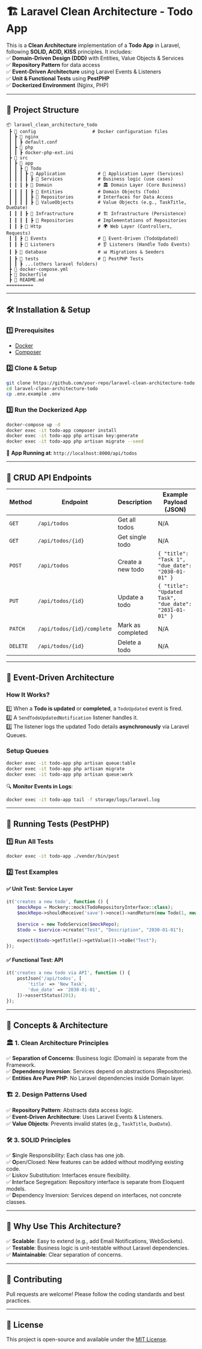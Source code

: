 # 🏗️ Laravel Clean Architecture - Todo App

This is a **Clean Architecture** implementation of a **Todo App** in Laravel, following **SOLID, ACID, KISS** principles. It includes:  
✅ **Domain-Driven Design (DDD)** with Entities, Value Objects & Services  
✅ **Repository Pattern** for data access  
✅ **Event-Driven Architecture** using Laravel Events & Listeners  
✅ **Unit & Functional Tests** using **PestPHP**  
✅ **Dockerized Environment** (Nginx, PHP)

---

## 📂 **Project Structure**

```
📦 laravel_clean_architecture_todo
 ┣ 📂 config                     # Docker configuration files
 ┃ ┣ 📂 nginx
 ┃ ┃ ┣ default.conf
 ┃ ┣ 📂 php
 ┃ ┃ ┣ docker-php-ext.ini
 ┣ 📂 src
 ┃ ┣ 📂 app
 ┃ ┃ ┣ 📂 Todo
 ┃ ┃ ┃ ┣ 📂 Application            # 🚀 Application Layer (Services)
 ┃ ┃ ┃ ┃ ┣ 📂 Services             # Business logic (use cases)
 ┃ ┃ ┃ ┣ 📂 Domain                 # 🏛️ Domain Layer (Core Business)
 ┃ ┃ ┃ ┃ ┣ 📂 Entities             # Domain Objects (Todo)
 ┃ ┃ ┃ ┃ ┣ 📂 Repositories         # Interfaces for Data Access
 ┃ ┃ ┃ ┃ ┣ 📂 ValueObjects         # Value Objects (e.g., TaskTitle, DueDate)
 ┃ ┃ ┃ ┣ 📂 Infrastructure         # 🏗️ Infrastructure (Persistence)
 ┃ ┃ ┃ ┃ ┣ 📂 Repositories         # Implementations of Repositories
 ┃ ┃ ┣ 📂 Http                     # 🌍 Web Layer (Controllers, Requests)
 ┃ ┃ ┣ 📂 Events                   # 📢 Event-Driven (TodoUpdated)
 ┃ ┃ ┣ 📂 Listeners                # 👂 Listeners (Handle Todo Events)
 ┃ ┣ 📂 database                   # 📊 Migrations & Seeders
 ┃ ┣ 📂 tests                      # 🧪 PestPHP Tests
 ┃ ┃ ┣ ...(others laravel folders)
 ┣ 📜 docker-compose.yml
 ┣ 🐳 Dockerfile
 ┣ 📜 README.md
==========
```
---

## 🛠️ **Installation & Setup**

### **1️⃣ Prerequisites**
- [Docker](https://www.docker.com/)
- [Composer](https://getcomposer.org/)

### **2️⃣ Clone & Setup**
```sh
git clone https://github.com/your-repo/laravel-clean-architecture-todo.git
cd laravel-clean-architecture-todo
cp .env.example .env
```

### **3️⃣ Run the Dockerized App**
```sh
docker-compose up -d
docker exec -it todo-app composer install
docker exec -it todo-app php artisan key:generate
docker exec -it todo-app php artisan migrate --seed
```

🚀 **App Running at**: `http://localhost:8000/api/todos`

---

## 📌 **CRUD API Endpoints**

| Method | Endpoint               | Description            | Example Payload (JSON) |
|--------|------------------------|------------------------|------------------------|
| `GET`  | `/api/todos`           | Get all todos         | N/A                    |
| `GET`  | `/api/todos/{id}`      | Get single todo       | N/A                    |
| `POST` | `/api/todos`           | Create a new todo     | `{ "title": "Task 1", "due_date": "2030-01-01" }` |
| `PUT`  | `/api/todos/{id}`      | Update a todo         | `{ "title": "Updated Task", "due_date": "2031-01-01" }` |
| `PATCH`| `/api/todos/{id}/complete` | Mark as completed | N/A |
| `DELETE` | `/api/todos/{id}`    | Delete a todo        | N/A |

---

## 📢 **Event-Driven Architecture**

### **How It Works?**
1️⃣ When a **Todo is updated** or **completed**, a `TodoUpdated` event is fired.  
2️⃣ A `SendTodoUpdatedNotification` listener handles it.  
3️⃣ The listener logs the updated Todo details **asynchronously** via Laravel Queues.

### **Setup Queues**
```sh
docker exec -it todo-app php artisan queue:table
docker exec -it todo-app php artisan migrate
docker exec -it todo-app php artisan queue:work
```

🔍 **Monitor Events in Logs**:
```sh
docker exec -it todo-app tail -f storage/logs/laravel.log
```

---

## 🧪 **Running Tests (PestPHP)**

### **1️⃣ Run All Tests**
```sh
docker exec -it todo-app ./vendor/bin/pest
```

### **2️⃣ Test Examples**

#### ✅ **Unit Test: Service Layer**
```php
it('creates a new todo', function () {
    $mockRepo = Mockery::mock(TodoRepositoryInterface::class);
    $mockRepo->shouldReceive('save')->once()->andReturn(new Todo(1, new TaskTitle("Test"), "Description", new DueDate("2030-01-01")));
    
    $service = new TodoService($mockRepo);
    $todo = $service->create("Test", "Description", "2030-01-01");

    expect($todo->getTitle()->getValue())->toBe("Test");
});
```

#### ✅ **Functional Test: API**
```php
it('creates a new todo via API', function () {
    postJson('/api/todos', [
        'title' => 'New Task',
        'due_date' => '2030-01-01',
    ])->assertStatus(201);
});
```

---

## 📖 **Concepts & Architecture**

### 🏛 **1. Clean Architecture Principles**
✅ **Separation of Concerns**: Business logic (Domain) is separate from the Framework.  
✅ **Dependency Inversion**: Services depend on abstractions (Repositories).  
✅ **Entities Are Pure PHP**: No Laravel dependencies inside Domain layer.

### 🏗 **2. Design Patterns Used**
✅ **Repository Pattern**: Abstracts data access logic.  
✅ **Event-Driven Architecture**: Uses Laravel Events & Listeners.  
✅ **Value Objects**: Prevents invalid states (e.g., `TaskTitle`, `DueDate`).

### 🛠 **3. SOLID Principles**
✅ **S**ingle Responsibility: Each class has one job.  
✅ **O**pen/Closed: New features can be added without modifying existing code.  
✅ **L**iskov Substitution: Interfaces ensure flexibility.  
✅ **I**nterface Segregation: Repository interface is separate from Eloquent models.  
✅ **D**ependency Inversion: Services depend on interfaces, not concrete classes.

---

## 🎯 **Why Use This Architecture?**
✅ **Scalable**: Easy to extend (e.g., add Email Notifications, WebSockets).  
✅ **Testable**: Business logic is unit-testable without Laravel dependencies.  
✅ **Maintainable**: Clear separation of concerns.

---

## 🎉 **Contributing**
Pull requests are welcome! Please follow the coding standards and best practices.

---

## 📄 **License**
This project is open-source and available under the [MIT License](LICENSE).